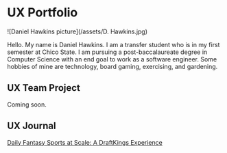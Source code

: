 # UX Portfolio

![Daniel Hawkins picture](/assets/D. Hawkins.jpg)

Hello. My name is Daniel Hawkins. I am a transfer student who is in my first semester at Chico State. I am pursuing a post-baccalaureate degree in Computer Science with an end goal to work as a software engineer. Some hobbies of mine are technology, board gaming, exercising, and gardening.

## UX Team Project

Coming soon.

## UX Journal

[Daily Fantasy Sports at Scale: A DraftKings Experience](j01/)
